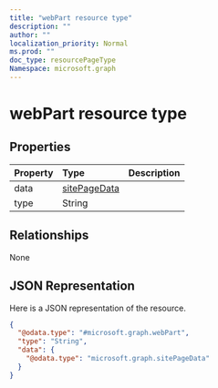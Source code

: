```yaml
---
title: "webPart resource type"
description: ""
author: ""
localization_priority: Normal
ms.prod: ""
doc_type: resourcePageType
Namespace: microsoft.graph
---
```



# webPart resource type



## Properties
|Property|Type|Description|
|:---|:---|:---|
|data|[sitePageData](../resources/sitePageData.md)||
|type|String||

## Relationships
None

## JSON Representation
Here is a JSON representation of the resource.
<!-- {
  "blockType": "resource",
  "@odata.type": "microsoft.graph.webPart"
}
-->
``` json
{
  "@odata.type": "#microsoft.graph.webPart",
  "type": "String",
  "data": {
    "@odata.type": "microsoft.graph.sitePageData"
  }
}
```

